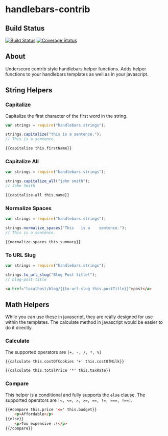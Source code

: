 # handlebars-contrib


## Build Status

[![Build Status](https://travis-ci.org/zsyed91/handlebars-contrib.svg)](https://travis-ci.org/zsyed91/handlebars-contrib) [![Coverage Status](https://coveralls.io/repos/zsyed91/handlebars-contrib/badge.svg)](https://coveralls.io/r/zsyed91/handlebars-contrib)

## About

Underscore contrib style handlebars helper functions. Adds helper functions to your handlebars templates as well as in your javascript.



## String Helpers

### Capitalize

Capitalize the first character of the first word in the string.

```js
var strings = require("handlebars.strings");

strings.capitalize("this is a sentence.");
// This is a sentence.
```

```html
{{capitalize this.firstName}}
```

### Capitalize All
```js
var strings = require("handlebars.strings");

strings.capitalize_all("john smith");
// John Smith
```

```html
{{capitalize-all this.name}}
```

### Normalize Spaces

```js
var strings = require("handlebars.strings");

strings.normalize_spaces("This   is a    sentence.");
// This is a sentence.
```

```html
{{normalize-spaces this.summary}}
```

### To URL Slug

```js
var strings = require("handlebars.strings");

strings.to_url_slug("Blog Post title!");
// blog-post-title
```

```html
<a href="localhost/blog/{{to-url-slug this.postTitle}}">post</a>
```



## Math Helpers

While you can use these in javascript, they are really designed for use within the templates. The calculate method in javascript would be easier to do it directly.

### Calculate

The supported operators are `[+, -, /, *, %]`

```html
{{calculate this.costOfCookies '+' this.costOfMilk}}
```

```html
{{calculate this.totalPrice '*' this.taxRate}}
```

### Compare

This helper is a conditional and fully supports the `else` clause. The supported operators are `[<, <=, >, >=, ==, !=, ===, !==]`.

```html
{{#compare this.price '<=' this.budget}}
    <p>Affordable</p>
{{else}}
    <p>Too expensive :(</p>
{{/compare}}
```